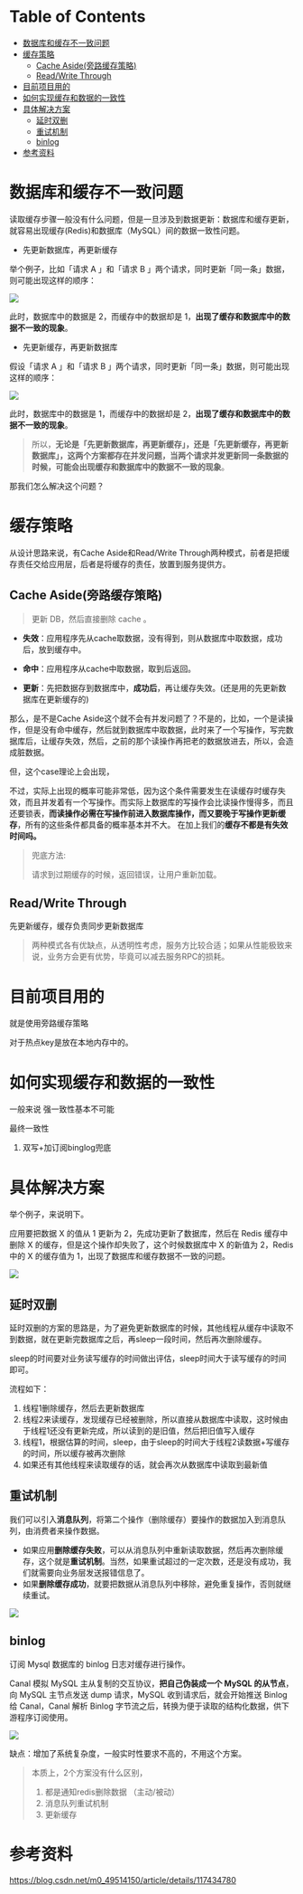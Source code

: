 # Table of Contents

* [数据库和缓存不一致问题](#数据库和缓存不一致问题)
* [缓存策略](#缓存策略)
  * [Cache Aside(旁路缓存策略)](#cache-aside旁路缓存策略)
  * [Read/Write Through](#readwrite-through)
* [目前项目用的](#目前项目用的)
* [如何实现缓存和数据的一致性](#如何实现缓存和数据的一致性)
* [具体解决方案](#具体解决方案)
  * [延时双删](#延时双删)
  * [重试机制](#重试机制)
  * [binlog](#binlog)
* [参考资料](#参考资料)








# 数据库和缓存不一致问题

读取缓存步骤一般没有什么问题，但是一旦涉及到数据更新：数据库和缓存更新，就容易出现缓存(Redis)和数据库（MySQL）间的数据一致性问题。



+  先更新数据库，再更新缓存

举个例子，比如「请求 A 」和「请求 B 」两个请求，同时更新「同一条」数据，则可能出现这样的顺序：

![](.images/640.png)

此时，数据库中的数据是 2，而缓存中的数据却是 1，**出现了缓存和数据库中的数据不一致的现象**。

+  先更新缓存，再更新数据库

  

假设「请求 A 」和「请求 B 」两个请求，同时更新「同一条」数据，则可能出现这样的顺序：



![](.images/640-1631102511531.png)

此时，数据库中的数据是 1，而缓存中的数据却是 2，**出现了缓存和数据库中的数据不一致的现象**。



> 所以，**无论是「先更新数据库，再更新缓存」，还是「先更新缓存，再更新数据库」，这两个方案都存在并发问题，当两个请求并发更新同一条数据的时候，可能会出现缓存和数据库中的数据不一致的现象**。



那我们怎么解决这个问题？





# 缓存策略

从设计思路来说，有Cache Aside和Read/Write Through两种模式，前者是把缓存责任交给应用层，后者是将缓存的责任，放置到服务提供方。



## Cache Aside(旁路缓存策略)

> 更新 DB，然后直接删除 cache 。

- **失效**：应用程序先从cache取数据，没有得到，则从数据库中取数据，成功后，放到缓存中。

- **命中**：应用程序从cache中取数据，取到后返回。

- **更新**：先把数据存到数据库中，**成功后**，再让缓存失效。(还是用的先更新数据库在更新缓存的)

那么，是不是Cache Aside这个就不会有并发问题了？不是的，比如，一个是读操作，但是没有命中缓存，然后就到数据库中取数据，此时来了一个写操作，写完数据库后，让缓存失效，然后，之前的那个读操作再把老的数据放进去，所以，会造成脏数据。

但，这个case理论上会出现，

不过，实际上出现的概率可能非常低，因为这个条件需要发生在读缓存时缓存失效，而且并发着有一个写操作。而实际上数据库的写操作会比读操作慢得多，而且还要锁表，**而读操作必需在写操作前进入数据库操作，而又要晚于写操作更新缓存**，所有的这些条件都具备的概率基本并不大。
在加上我们的**缓存不都是有失效时间吗。**





> 兜底方法:
>
> 请求到过期缓存的时候，返回错误，让用户重新加载。

## Read/Write Through 

先更新缓存，缓存负责同步更新数据库





>  两种模式各有优缺点，从透明性考虑，服务方比较合适；如果从性能极致来说，业务方会更有优势，毕竟可以减去服务RPC的损耗。



# 目前项目用的 

就是使用旁路缓存策略

对于热点key是放在本地内存中的。



# 如何实现缓存和数据的一致性

一般来说 强一致性基本不可能

最终一致性

1. 双写+加订阅binglog兜底





# 具体解决方案


举个例子，来说明下。

应用要把数据 X 的值从 1 更新为 2，先成功更新了数据库，然后在 Redis 缓存中删除 X 的缓存，但是这个操作却失败了，这个时候数据库中 X 的新值为 2，Redis 中的 X 的缓存值为 1，出现了数据库和缓存数据不一致的问题。

![](.images/下载-1634353459915.png)


## 延时双删

延时双删的方案的思路是，为了避免更新数据库的时候，其他线程从缓存中读取不到数据，就在更新完数据库之后，再sleep一段时间，然后再次删除缓存。

sleep的时间要对业务读写缓存的时间做出评估，sleep时间大于读写缓存的时间即可。

流程如下：

1. 线程1删除缓存，然后去更新数据库
2. 线程2来读缓存，发现缓存已经被删除，所以直接从数据库中读取，这时候由于线程1还没有更新完成，所以读到的是旧值，然后把旧值写入缓存
3. 线程1，根据估算的时间，sleep，由于sleep的时间大于线程2读数据+写缓存的时间，所以缓存被再次删除
4. 如果还有其他线程来读取缓存的话，就会再次从数据库中读取到最新值


## 重试机制

我们可以引入**消息队列**，将第二个操作（删除缓存）要操作的数据加入到消息队列，由消费者来操作数据。

- 如果应用**删除缓存失败**，可以从消息队列中重新读取数据，然后再次删除缓存，这个就是**重试机制**。当然，如果重试超过的一定次数，还是没有成功，我们就需要向业务层发送报错信息了。
- 如果**删除缓存成功**，就要把数据从消息队列中移除，避免重复操作，否则就继续重试。

![](.images/下载-1634353549432.png)



## binlog

订阅 Mysql 数据库的 binlog 日志对缓存进行操作。



Canal 模拟 MySQL 主从复制的交互协议，**把自己伪装成一个 MySQL 的从节点**，向 MySQL 主节点发送 dump 请求，MySQL 收到请求后，就会开始推送 Binlog 给 Canal，Canal 解析 Binlog 字节流之后，转换为便于读取的结构化数据，供下游程序订阅使用。


![](.images/下载.png)



缺点：增加了系统复杂度，一般实时性要求不高的，不用这个方案。



> 本质上，2个方案没有什么区别，
>
> 1. 都是通知redis删除数据 （主动/被动）
> 2. 消息队列重试机制
> 3. 更新缓存





# 参考资料

https://blog.csdn.net/m0_49514150/article/details/117434780
